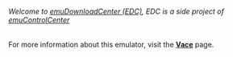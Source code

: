 ###### Welcome to [emuDownloadCenter (EDC)](https://github.com/PhoenixInteractiveNL/emuDownloadCenter/wiki/), EDC is a side project of [emuControlCenter](https://github.com/PhoenixInteractiveNL/emuControlCenter/wiki/)

For more information about this emulator, visit the [**Vace**](https://github.com/PhoenixInteractiveNL/emuDownloadCenter/wiki/Emulator-vace#menu) page.
